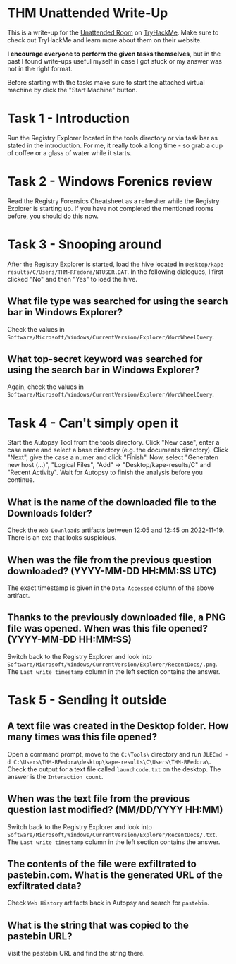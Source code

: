 # THM Unattended Write-Up

This is a write-up for the [Unattended Room](https://tryhackme.com/r/room/unattended) on [TryHackMe](https://tryhackme.com/).
Make sure to check out TryHackMe and learn more about them on their website.

**I encourage everyone to perform the given tasks themselves**, but in the past I found write-ups useful myself in case I got stuck or my answer was not in the right format.

Before starting with the tasks make sure to start the attached virtual machine by click the "Start Machine" button.

# Task 1 - Introduction
Run the Registry Explorer located in the tools directory or via task bar as stated in the introduction.
For me, it really took a long time - so grab a cup of coffee or a glass of water while it starts.

# Task 2 - Windows Forenics review
Read the Registry Forensics Cheatsheet as a refresher while the Registry Explorer is starting up.
If you have not completed the mentioned rooms before, you should do this now.

# Task 3 - Snooping around
After the Registry Explorer is started, load the hive located in `Desktop/kape-results/C/Users/THM-RFedora/NTUSER.DAT`.
In the following dialogues, I first clicked "No" and then "Yes" to load the hive.

## What file type was searched for using the search bar in Windows Explorer?
Check the values in `Software/Microsoft/Windows/CurrentVersion/Explorer/WordWheelQuery`.

## What top-secret keyword was searched for using the search bar in Windows Explorer?
Again, check the values in `Software/Microsoft/Windows/CurrentVersion/Explorer/WordWheelQuery`.

# Task 4 - Can't simply open it
Start the Autopsy Tool from the tools directory.
Click "New case", enter a case name and select a base directory (e.g. the documents directory).
Click "Next", give the case a numer and click "Finish".
Now, select "Generaten new host (...)", "Logical Files", "Add" -> "Desktop/kape-results/C" and "Recent Activity".
Wait for Autopsy to finish the analysis before you continue.

## What is the name of the downloaded file to the Downloads folder?
Check the `Web Downloads` artifacts between 12:05 and 12:45 on 2022-11-19.
There is an exe that looks suspicious.

## When was the file from the previous question downloaded? (YYYY-MM-DD HH:MM:SS UTC)
The exact timestamp is given in the `Data Accessed` column of the above artifact.

## Thanks to the previously downloaded file, a PNG file was opened. When was this file opened? (YYYY-MM-DD HH:MM:SS)
Switch back to the Registry Explorer and look into `Software/Microsoft/Windows/CurrentVersion/Explorer/RecentDocs/.png`.
The `Last write timestamp` column in the left section contains the answer.

# Task 5 - Sending it outside

## A text file was created in the Desktop folder. How many times was this file opened?
Open a command prompt, move to the `C:\Tools\` directory and run `JLECmd -d C:\Users\THM-RFedora\desktop\kape-results\C\Users\THM-RFedora\`.
Check the output for a text file called `launchcode.txt` on the desktop.
The answer is the `Interaction count`.

## When was the text file from the previous question last modified? (MM/DD/YYYY HH:MM)
Switch back to the Registry Explorer and look into `Software/Microsoft/Windows/CurrentVersion/Explorer/RecentDocs/.txt`.
The `Last write timestamp` column in the left section contains the answer.

## The contents of the file were exfiltrated to pastebin.com. What is the generated URL of the exfiltrated data?
Check `Web History` artifacts back in Autopsy and search for `pastebin`.

## What is the string that was copied to the pastebin URL?
Visit the pastebin URL and find the string there.
